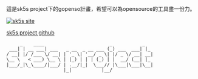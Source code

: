 這是sk5s project下的gopenso計畫，希望可以為opensource的工具盡一份力。

[![sk5s site](https://upload.cc/i1/2021/10/29/dVn6TN.png)](https://www.sk5s.cyou/)

[sk5s project github](https://git.io/sk5s-github)

```
     _    ____                        _           _   
 ___| | __ ___| ___   _ __  _ __ ___ (_) ___  ___| |_ 
/ __| |/ /___ \/ __| | '_ \| '__/ _ \| |/ _ \/ __| __|
\__ \   < ___) \__ \ | |_) | | | (_) | |  __/ (__| |_ 
|___/_|\_\____/|___/ | .__/|_|  \___// |\___|\___|\__|
                     |_|           |__/               
```
